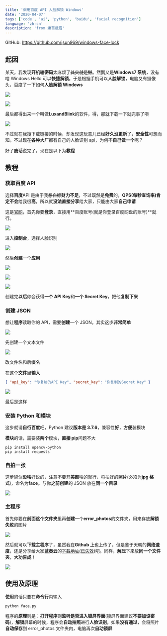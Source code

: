 ```yaml
---
title: '调用百度 API 人脸解锁 Windows'
date: '2020-04-07'
tags: ['code', 'ai', 'python', 'baidu', 'facial recognition']
language: 'zh-cn'
description: 'from 螓首蛾眉'
---
```


GitHub: <https://github.com/jsun969/windows-face-lock>

## 起因

某天，我发现**开机输密码**太麻烦了~~其实就是懒~~。然鹅又是**Windows7 系统**，没有啥 Windows Hello 可以**快捷解锁**。于是根据手机可以**人脸解锁**，电脑又有摄像头，百度了一下如何**人脸解锁 Windows**

![](/blog/diao-yong-bai-du-api-ren-lian-jie-suo-windows/Snipaste_2020-04-07_08-16-17.png)

![](/blog/diao-yong-bai-du-api-ren-lian-jie-suo-windows/Snipaste_2020-04-07_08-14-07.png)

最后都得出来一个叫做**LuxandBlink**的软件，得，那就下载一下就完事了呗

![](/blog/diao-yong-bai-du-api-ren-lian-jie-suo-windows/Snipaste_2020-04-07_08-19-13.png)

不过就在我搜下载链接的时候，却发现这玩意儿已经**好久没更新**了，**安全性**可想而知。不过现在**各种大厂**都有自己的人脸识别 api，为何不**自己做一个**呢？

好了**废话**说完了，现在是以下为**教程**

## 教程

### 获取百度 API

选择**百度**API 是由于我~~想白嫖~~**财力不足**，不过既然是**免费**的，**QPS(每秒查询率)**肯定**不会**给我很**高**，所以就**没法直接分享**给大家，只能由大家**自己申请**

这是[官网](http://ai.baidu.com)，首先你要**登录**，直接用**百度账号(就是你登录百度网盘的账号)**就行。

![](/blog/diao-yong-bai-du-api-ren-lian-jie-suo-windows/Snipaste_2020-04-07_08-40-40.png)

进入**控制台**，选择人脸识别

![](/blog/diao-yong-bai-du-api-ren-lian-jie-suo-windows/Snipaste_2020-04-07_08-41-06.png)

然后**创建**一个**应用**

![](/blog/diao-yong-bai-du-api-ren-lian-jie-suo-windows/Snipaste_2020-04-07_08-46-07.png)

![](/blog/diao-yong-bai-du-api-ren-lian-jie-suo-windows/Snipaste_2020-04-07_08-46-39.png)

![](/blog/diao-yong-bai-du-api-ren-lian-jie-suo-windows/Snipaste_2020-04-07_08-42-25.png)

创建完**以后**你会获得**一个 API Key**和**一个 Secret Key**，把他**复制下来**

### 创建 JSON

想让**程序**读取你的 API，需要**创建**一个 JSON。其实这步**非常简单**

![](/blog/diao-yong-bai-du-api-ren-lian-jie-suo-windows/Snipaste_2020-04-07_08-51-53-1.png)

先创建一个文本文件

![](/blog/diao-yong-bai-du-api-ren-lian-jie-suo-windows/Snipaste_2020-04-07_08-54-27-1.png)

改文件名和后缀名

在这个**文件**里**输入**

```json
{ "api_key": "你复制的API Key", "secret_key": "你复制的Secret Key" }
```

![](/blog/diao-yong-bai-du-api-ren-lian-jie-suo-windows/Snipaste_2020-04-07_08-56-45-1.png)

最后是这样

### 安装 Python 和模块

这步就请**自行百度**吧，Python 建议**版本是 3.7.6**，兼容性**好**，**方便**装模块

**模块**的话，需要装**两个**模块，**直接 pip**问题不大

```
pip install opencv-python
pip install requests
```

### 自拍一张

这步貌似**没啥**好说的，注意不要开**美颜**啥的就行，将拍好的**照片**(必须为**jpg 格式**)，命名为**face**。与你**之前创建**的 JSON 放在**同一个目录**

![](/blog/diao-yong-bai-du-api-ren-lian-jie-suo-windows/Snipaste_2020-04-07_09-15-48.png)

### 主程序

首先你要在**前面这个文件夹**里再**创建**一个**error_photos**的文件夹，用来存放**解锁失败**的图片

![](/blog/diao-yong-bai-du-api-ren-lian-jie-suo-windows/Snipaste_2020-04-07_09-19-21.png)

然后就可以**下载主程序**了，虽然我在**Github 上**也上传了，但是鉴于天朝的**网络速度**，还是分享给大家**蓝奏云**的[~~下载地址~~(已失效)](https://www.lanzous.com/ib2n5pg)吧。同样，**解压**下来放**同一个文件夹**，**大功告成**！

![](/blog/diao-yong-bai-du-api-ren-lian-jie-suo-windows/Snipaste_2020-04-07_09-28-03.png)

## 使用及原理

**使用**的话只要在**命令行**内输入

```
python face.py
```

程序的**原理**则是：**打开程序**则**监听是否进入锁屏界面**(锁屏界面建议**不要加设密码**)，**解锁**屏幕的时候，程序会**自动拍照**进行**人脸识别**，如果**没有通过**，会将照片**自动保存**到 error_photos 文件夹内，电脑再次**自动锁屏**
